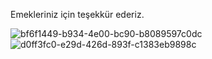 Emekleriniz için teşekkür ederiz.



![bf6f1449-b934-4e00-bc90-b8089597c0dc](https://user-images.githubusercontent.com/63295916/84815202-5e3ec900-b01b-11ea-94fe-d720b73cb82c.jpg)
![d0ff3fc0-e29d-426d-893f-c1383eb9898c](https://user-images.githubusercontent.com/63295916/84815206-60088c80-b01b-11ea-84fc-96daf59fa095.jpg)
